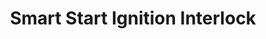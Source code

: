 ---
title: "Smart Start Ignition Interlock"
url: /erie/smart-start-ignition-interlock/
shop: car parts
---